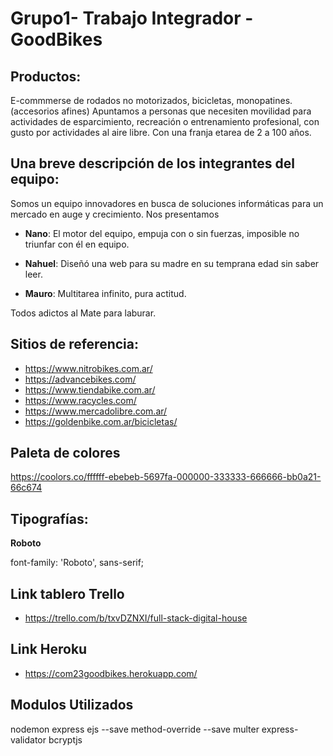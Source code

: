 # Grupo1- Trabajo Integrador - GoodBikes

## Productos:
E-commmerse de rodados no motorizados, bicicletas, monopatines. (accesorios afines) 
Apuntamos a personas que necesiten movilidad para actividades de esparcimiento, recreación o entrenamiento profesional, con gusto por actividades al aire libre. Con una franja etarea de 2 a 100 años.

## Una breve descripción de los integrantes del equipo:
Somos un equipo innovadores en busca de soluciones informáticas para un mercado en auge y crecimiento. 
Nos presentamos

- **Nano**: El motor del equipo, empuja con o sin fuerzas, imposible no triunfar con él en equipo.

- **Nahuel**: Diseñó una web para su madre en su temprana edad sin saber leer. 

- **Mauro**: Multitarea infinito, pura actitud.

Todos adictos al Mate para laburar.

## Sitios de referencia:

+ https://www.nitrobikes.com.ar/
+ https://advancebikes.com/
+ https://www.tiendabike.com.ar/
+ https://www.racycles.com/
+ https://www.mercadolibre.com.ar/
+ https://goldenbike.com.ar/bicicletas/

## Paleta de colores

https://coolors.co/ffffff-ebebeb-5697fa-000000-333333-666666-bb0a21-66c674


## Tipografías:

**Roboto**

font-family: 'Roboto', sans-serif;
<link href="https://fonts.googleapis.com/css2?family=Roboto:ital,wght@0,100;0,300;0,400;0,500;0,700;0,900;1,100;1,300;1,400;1,500;1,700;1,900&display=swap" rel="stylesheet">


## Link tablero Trello
+ https://trello.com/b/txvDZNXI/full-stack-digital-house


## Link Heroku
+ https://com23goodbikes.herokuapp.com/


## Modulos Utilizados
 nodemon
 express
 ejs --save
 method-override --save
 multer
 express-validator
 bcryptjs
 
